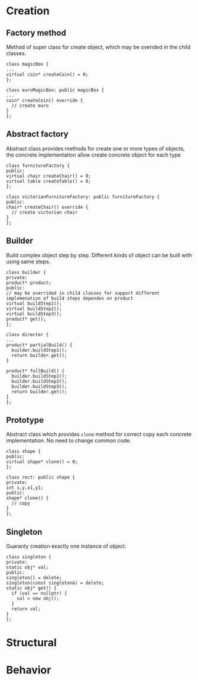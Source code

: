 # Creation
## Factory method
Method of super class for create object, which may be overided in the child classes.
```
class magicBox {
...
virtual coin* createCoin() = 0;
};

class euroMagicBox: public magicBox {
...
coin* createCoin() override {
  // create euro
}
};
```
## Abstract factory
Abstract class provides methods for create one or more types of objects, the concrete implementation allow create concrete object for each type
```
class furnitureFactory {
public:
virtual chair createChair() = 0;
virtual table createTable() = 0;
};

class victorianFurnitureFactory: public furnitureFactory {
public:
chair* createChair() override {
  // create victorian chair
}
};
```
## Builder
Build complex object step by step. Different kinds of object can be built with using same steps.
```
class builder {
private:
product* product;
public:
// may be overrided in child classes for support different implemenation of build steps dependes on product
virtual buildStep1();
virtual buildStep2();
virtual buildStep3();
product* get();
};

class director {
...
product* partialBuild() {
  builder.buildStep1();
  return builder.get();
}

product* fullBuild() {
  builder.buildStep1();
  builder.buildStep2();
  builder.buildStep3();
  return builder.get();
}
};
```
## Prototype
Abstract class which provides `clone` method for correct copy each concrete implementation.
No need to change common code.
```
class shape {
public:
virtual shape* clone() = 0;
};

class rect: public shape {
private:
int x,y,x1,y1;
public:
shape* clone() {
  // copy
}
};
```
## Singleton
Guaranty creation exactly one instance of object.
```
class singleton {
private:
static obj* val;
public:
singleton() = delete;
singleton(const singleton&) = delete;
static obj* get() {
  if (val == nullptr) {
    val = new obj();
  }
  return val;
}
};
```
# Structural
# Behavior
